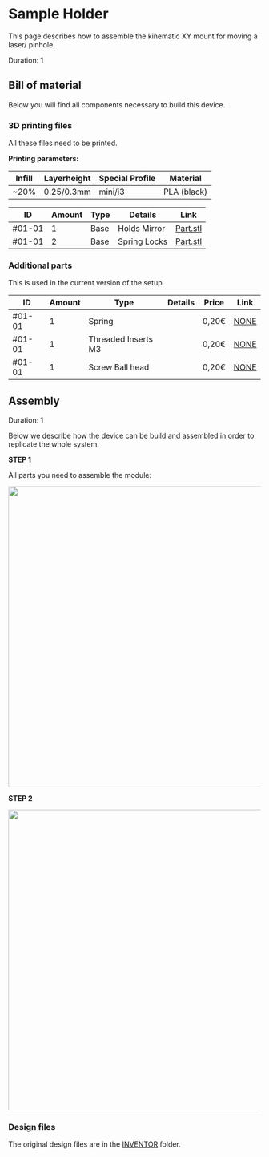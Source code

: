 
# Sample Holder

This page describes how to assemble the kinematic XY mount for moving a laser/ pinhole.

<!-- ------------------------ -->
Duration: 1

## Bill of material

Below you will find all components necessary to build this device.

### 3D printing files

All these files need to be printed.

**Printing parameters:**

|  Infill | Layerheight  | Special Profile | Material  |
|---|---|---|---|
| ~20% |  0.25/0.3mm | mini/i3 | PLA (black) |


|  ID |  Amount | Type | Details | Link  |
|---|---|---|---|---|
| #01-01 | 1 | Base |  Holds Mirror | [Part.stl](./STL/)  |
| #01-01 | 2 | Base |  Spring Locks | [Part.stl](./STL/)  |

### Additional parts
This is used in the current version of the setup

|  ID | Amount |   Type | Details  |  Price | Link  |
|---|---|---|---|---|---|
| #01-01 | 1  | Spring | | 0,20€  |  [NONE](NONE) |
| #01-01 | 1  | Threaded Inserts M3 | | 0,20€  |  [NONE](NONE) |
| #01-01 | 1  | Screw Ball head | | 0,20€  |  [NONE](NONE) |


<!-- ------------------------ -->
## Assembly
Duration: 1

Below we describe how the device can be build and assembled in order to replicate the whole system.

**STEP 1**

All parts you need to assemble the module:

<p align="center">
<img src="/img/IMG_14_SAMPLE_HOLDER/UC2_sampleholder_0.jpg" width="600"/>
</p>

**STEP 2**

<p align="center">
<img src="/img/IMG_14_SAMPLE_HOLDER/UC2_sampleholder_1.jpg" width="600"/>
</p>

### Design files

The original design files are in the [INVENTOR](../INVENTOR) folder.
